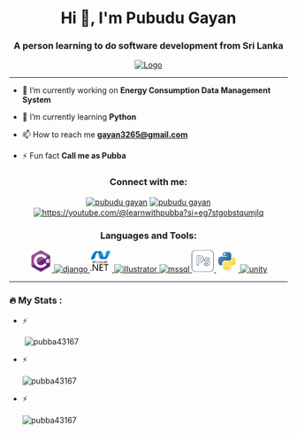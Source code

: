 <h1 align="center">Hi 👋, I'm Pubudu Gayan</h1>
<h3 align="center">A person learning to do software development from Sri Lanka</h3>

<div align="center">
    <a href="https://github.com/YousefIbrahimismail" target="_blank">
        <img src="https://media.giphy.com/media/M9gbBd9nbDrOTu1Mqx/giphy.gif" 
        alt="Logo" width="290" height="290">
    </a>
</div>

---
- 🔭 I’m currently working on **Energy Consumption Data Management System**

- 🌱 I’m currently learning **Python**

- 📫 How to reach me **gayan3265@gmail.com**

- ⚡ Fun fact **Call me as Pubba**

<h3 align="center">Connect with me:</h3>
<p align="center">
<a href="https://linkedin.com/in/pubudu gayan" target="blank"><img align="center" src="https://raw.githubusercontent.com/rahuldkjain/github-profile-readme-generator/master/src/images/icons/Social/linked-in-alt.svg" alt="pubudu gayan" height="30" width="40" /></a>
<a href="https://fb.com/pubudu gayan" target="blank"><img align="center" src="https://raw.githubusercontent.com/rahuldkjain/github-profile-readme-generator/master/src/images/icons/Social/facebook.svg" alt="pubudu gayan" height="30" width="40" /></a>
<a href="https://www.youtube.com/c/https://youtube.com/@learnwithpubba?si=eg7stgobstqumjlq" target="blank"><img align="center" src="https://raw.githubusercontent.com/rahuldkjain/github-profile-readme-generator/master/src/images/icons/Social/youtube.svg" alt="https://youtube.com/@learnwithpubba?si=eg7stgobstqumjlq" height="30" width="40" /></a>
</p>

<h3 align="center">Languages and Tools:</h3>
<p align="center"> <a href="https://www.w3schools.com/cs/" target="_blank" rel="noreferrer"> <img src="https://raw.githubusercontent.com/devicons/devicon/master/icons/csharp/csharp-original.svg" alt="csharp" width="40" height="40"/> </a> <a href="https://www.djangoproject.com/" target="_blank" rel="noreferrer"> <img src="https://cdn.worldvectorlogo.com/logos/django.svg" alt="django" width="40" height="40"/> </a> <a href="https://dotnet.microsoft.com/" target="_blank" rel="noreferrer"> <img src="https://raw.githubusercontent.com/devicons/devicon/master/icons/dot-net/dot-net-original-wordmark.svg" alt="dotnet" width="40" height="40"/> </a> <a href="https://www.adobe.com/in/products/illustrator.html" target="_blank" rel="noreferrer"> <img src="https://www.vectorlogo.zone/logos/adobe_illustrator/adobe_illustrator-icon.svg" alt="illustrator" width="40" height="40"/> </a> <a href="https://www.microsoft.com/en-us/sql-server" target="_blank" rel="noreferrer"> <img src="https://www.svgrepo.com/show/303229/microsoft-sql-server-logo.svg" alt="mssql" width="40" height="40"/> </a> <a href="https://www.photoshop.com/en" target="_blank" rel="noreferrer"> <img src="https://raw.githubusercontent.com/devicons/devicon/master/icons/photoshop/photoshop-line.svg" alt="photoshop" width="40" height="40"/> </a> <a href="https://www.python.org" target="_blank" rel="noreferrer"> <img src="https://raw.githubusercontent.com/devicons/devicon/master/icons/python/python-original.svg" alt="python" width="40" height="40"/> </a> <a href="https://unity.com/" target="_blank" rel="noreferrer"> <img src="https://www.vectorlogo.zone/logos/unity3d/unity3d-icon.svg" alt="unity" width="40" height="40"/> </a> </p>

---

### :fire: My Stats :

- ⚡<p>&nbsp;<img align="center" src="https://github-readme-stats.vercel.app/api?username=pubba43167&show_icons=true&locale=en" alt="pubba43167" /></p>

- ⚡<p><img align="center" src="https://github-readme-streak-stats.herokuapp.com/?user=pubba43167&" alt="pubba43167" /></p>

- ⚡<p><img align="center" src="https://github-readme-stats.vercel.app/api/top-langs?username=pubba43167&show_icons=true&locale=en&layout=compact" alt="pubba43167" /></p>
